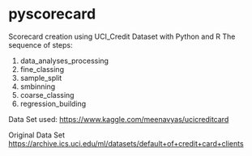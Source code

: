 # pyscorecard
Scorecard creation using UCI_Credit Dataset with Python and R
The sequence of steps:
1. data_analyses_processing
2. fine_classing
3. sample_split
4. smbinning
5. coarse_classing
6. regression_building

Data Set used:
https://www.kaggle.com/meenavyas/ucicreditcard

Original Data Set
https://archive.ics.uci.edu/ml/datasets/default+of+credit+card+clients

